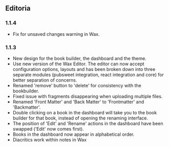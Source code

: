 ## Editoria

### 1.1.4

* Fix for unsaved changes warning in Wax.

### 1.1.3

* New design for the book builder, the dashboard and the theme.
* Use new version of the Wax Editor. The editor can now accept configuration options, layouts and has been broken down into three separate modules (pubsweet integration, react integration and core) for better separation of concerns.
* Renamed 'remove' button to 'delete' for consistency with the bookbuilder.
* Fixed issue with fragments disappearing when uploading multiple files.
* Renamed 'Front Matter' and 'Back Matter' to 'Frontmatter' and 'Backmatter'.
* Double clicking on a book in the dashboard will take you to the book builder for that book, instead of opening the renaming interface.
* The position of 'Edit' and 'Rename' actions in the dashboard have been swapped ('Edit' now comes first).
* Books in the dashboard now appear in alphabetical order.
* Diacritics work within notes in Wax

